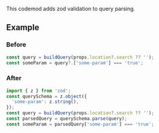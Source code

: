 This codemod adds zod validation to query parsing.

## Example

### Before

```ts
const query = buildQuery(props.location?.search ?? '');
const someParam = query?.['some-param'] === 'true';
```

### After

```ts
import { z } from 'zod';
const querySchema = z.object({
  'some-param': z.string(),
});
const query = buildQuery(props.location?.search ?? '');
const parsedQuery = querySchema.parse(query);
const someParam = parsedQuery['some-param'] === 'true';
```

